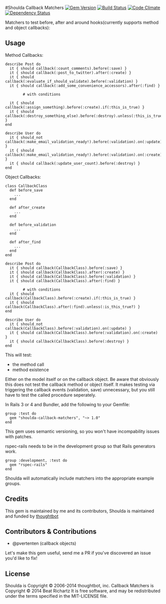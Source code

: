 #Shoulda Callback Matchers
[![Gem Version](https://badge.fury.io/rb/shoulda-callback-matchers.svg)](http://badge.fury.io/rb/shoulda-callback-matchers) [![Build Status](https://travis-ci.org/beatrichartz/shoulda-callback-matchers.svg?branch=master)](https://travis-ci.org/beatrichartz/shoulda-callback-matchers) [![Code Climate](https://codeclimate.com/github/beatrichartz/shoulda-callback-matchers.png)](https://codeclimate.com/github/beatrichartz/shoulda-callback-matchers) [![Dependency Status](https://gemnasium.com/beatrichartz/shoulda-callback-matchers.svg)](https://gemnasium.com/beatrichartz/shoulda-callback-matchers)


Matchers to test before, after and around hooks(currently supports method and object callbacks):

## Usage

Method Callbacks:

    describe Post do
      it { should callback(:count_comments).before(:save) }
      it { should callback(:post_to_twitter).after(:create) }
      it { should callback(:evaluate_if_should_validate).before(:validation) }
      it { should callback(:add_some_convenience_accessors).after(:find) }
			
			# with conditions
			
      it { should callback(:assign_something).before(:create).if(:this_is_true) }
      it { should callback(:destroy_something_else).before(:destroy).unless(:this_is_true) }
    end
    
    describe User do
      it { should_not callback(:make_email_validation_ready!).before(:validation).on(:update) }
      it { should callback(:make_email_validation_ready!).before(:validation).on(:create) }
      it { should callback(:update_user_count).before(:destroy) }
    end

Object Callbacks:

    class CallbackClass
      def before_save
        ...
      end
			
      def after_create
        ...
      end
			
      def before_validation
        ...
      end
			
      def after_find
        ...
      end
    end
    
    describe Post do
      it { should callback(CallbackClass).before(:save) }
      it { should callback(CallbackClass).after(:create) }
      it { should callback(CallbackClass).before(:validation) }
      it { should callback(CallbackClass).after(:find) }
			
			# with conditions
      it { should callback(CallbackClass).before(:create).if(:this_is_true) }
      it { should callback(CallbackClass).after(:find).unless(:is_this_true?) }
    end
    
    describe User do
      it { should_not callback(CallbackClass).before(:validation).on(:update) }
      it { should callback(CallbackClass).before(:validation).on(:create) }
      it { should callback(CallbackClass).before(:destroy) }
    end

This will test:
- the method call
- method existence

Either on the model itself or on the callback object. Be aware that obviously this does not test the callback method or object itself. It makes testing via triggering the callback events (validation, save) unnecessary, but you still have to test the called procedure seperately.

In Rails 3 or 4 and Bundler, add the following to your Gemfile:

    group :test do
      gem "shoulda-callback-matchers", "~> 1.0"
    end

This gem uses semantic versioning, so you won't have incompability issues with patches.

rspec-rails needs to be in the development group so that Rails generators work.

    group :development, :test do
      gem "rspec-rails"
    end

Shoulda will automatically include matchers into the appropriate example groups.

## Credits

This gem is maintained by me and its contributors,
Shoulda is maintained and funded by [thoughtbot](http://thoughtbot.com/community)

## Contributors & Contributions
- @pvertenten (callback objects)

Let's make this gem useful, send me a PR if you've discovered an issue you'd like to fix!

## License

Shoulda is Copyright © 2006-2014 thoughtbot, inc.
Callback Matchers is Copyright © 2014 Beat Richartz
It is free software, and may be redistributed under the terms specified in the MIT-LICENSE file.
